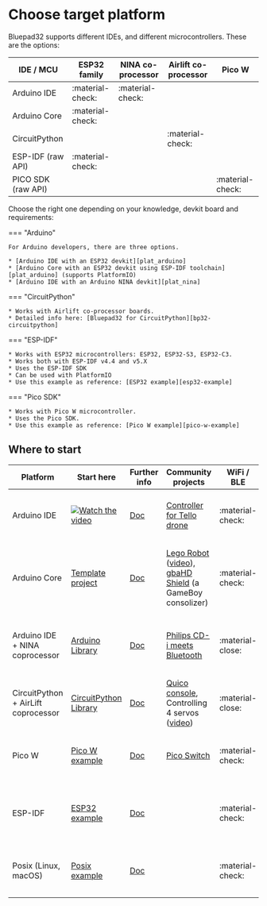 # Choose target platform

Bluepad32 supports different IDEs, and different microcontrollers. These are the options:

| IDE / MCU          | ESP32 family     | NINA co-processor | Airlift co-processor | Pico W           |
|--------------------|------------------|-------------------|----------------------|------------------|
| Arduino IDE        | :material-check: | :material-check:  |                      |                  |
| Arduino Core       | :material-check: |                   |                      |                  |
| CircuitPython      |                  |                   | :material-check:     |                  |
| ESP-IDF (raw API)  | :material-check: |                   |                      |                  |
| PICO SDK (raw API) |                  |                   |                      | :material-check: |

Choose the right one depending on your knowledge, devkit board and requirements:

=== "Arduino"

    For Arduino developers, there are three options.

    * [Arduino IDE with an ESP32 devkit][plat_arduino]
    * [Arduino Core with an ESP32 devkit using ESP-IDF toolchain][plat_arduino] (supports PlatformIO)
    * [Arduino IDE with an Arduino NINA devkit][plat_nina]

=== "CircuitPython"

    * Works with Airlift co-processor boards.
    * Detailed info here: [Bluepad32 for CircuitPython][bp32-circuitpython]

=== "ESP-IDF"

    * Works with ESP32 microcontrollers: ESP32, ESP32-S3, ESP32-C3.
    * Works both with ESP-IDF v4.4 and v5.X
    * Uses the ESP-IDF SDK
    * Can be used with PlatformIO
    * Use this example as reference: [ESP32 example][esp32-example]

=== "Pico SDK"

    * Works with Pico W microcontroller.
    * Uses the Pico SDK.
    * Use this example as reference: [Pico W example][pico-w-example]

## Where to start

| Platform                            | Start here                                                        | Further info        | Community projects                                                                                        | WiFi / BLE       | Other Features                                                      |
|-------------------------------------|-------------------------------------------------------------------|---------------------|-----------------------------------------------------------------------------------------------------------|------------------|---------------------------------------------------------------------|
| Arduino IDE                         | [![Watch the video][youtube_image]](https://youtu.be/0jnY-XXiD8Q) | [Doc][plat_arduino] | [Controller for Tello drone][tello]                                                                       | :material-check: | Easy to debug, familiar IDE, Arduino libraries                      |
| Arduino Core                        | [Template project][esp-idf-bluepad32-arduino]                     | [Doc][plat_arduino] | [Lego Robot][esp32_example] ([video][esp32_video]), [gbaHD Shield][esp32_example2] (a GameBoy consolizer) | :material-check: | Very easy to debug, console, Arduino libraries, ESP-IDF, PlatformIO |
| Arduino IDE + NINA coprocessor      | [Arduino Library][bp32-arduino]                                   | [Doc][plat_nina]    | [Philips CD-i meets Bluetooth][nina_example]                                                              | :material-close: | Difficult to debug, familiar IDE, Arduino libraries, **deprecated** |
| CircuitPython + AirLift coprocessor | [CircuitPython Library][bp32-circuitpython]                       | [Doc][plat_airlift] | [Quico console][airlift_example], Controlling 4 servos ([video][airlift_video])                           | :material-close: | Difficult to debug, easy to program, CircuitPython libraries        |
| Pico W                              | [Pico W example][pico-w-example]                                  | [Doc][plat_custom]  | [Pico Switch][pico_switch]                                                                                | :material-check: | Very easy to debug, for advanced developers, Pico SDK               |
| ESP-IDF                             | [ESP32 example][esp32-example]                                    | [Doc][plat_custom]  |                                                                                                           | :material-check: | Very easy to debug, for advanced developers, ESP-IDF, PlatformIO    |
| Posix (Linux, macOS)                | [Posix example][posix-example]                                    | [Doc][plat_custom]  |                                                                                                           | :material-check: | Very easy to debug, useful for quick development                    | 

[airlift_example]: https://gitlab.com/ricardoquesada/quico

[airlift_video]: https://twitter.com/makermelissa/status/1482596378282913793

[arduino-esp-idf-example]: https://github.com/ricardoquesada/esp-idf-arduino-bluepad32-template

[arduino-ide-example]: https://www.youtube.com/watch?v=0jnY-XXiD8Q

[bp32-arduino]: https://github.com/ricardoquesada/bluepad32-arduino

[bp32-circuitpython]: https://github.com/ricardoquesada/bluepad32-circuitpython

[esp-idf-bluepad32-arduino]: https://github.com/ricardoquesada/esp-idf-arduino-bluepad32-template

[esp32-example]: https://github.com/ricardoquesada/bluepad32/tree/main/examples/esp32

[esp32_example2]: https://github.com/ManCloud/GBAHD-Shield

[esp32_example]: https://github.com/antonvh/LMS-uart-esp/blob/main/Projects/LMS-ESP32/BluePad32_idf/README.md

[esp32_video]: https://www.instagram.com/p/Ca7T6twKZ0B/

[posix-example]: https://github.com/ricardoquesada/bluepad32/tree/main/examples/posix

[nina_example]: https://eyskens.me/cd-i-meets-bluetooth/

[pico-w-example]: https://github.com/ricardoquesada/bluepad32/tree/main/examples/pico_w

[pico_switch]: https://github.com/juan518munoz/PicoSwitch-WirelessGamepadAdapter

[plat_airlift]: ../plat_airlift

[plat_arduino]: ../plat_arduino

[plat_custom]: ../adding_new_platform

[plat_mightymiggy]: ../plat_mightymiggy

[plat_nina]: ../plat_nina

[plat_unijoysticle]: ../plat_unijoysticle

[tello]: https://github.com/jsolderitsch/ESP32Controller

[youtube_image]: https://lh3.googleusercontent.com/pw/AJFCJaXiDBy3NcQBBB-WFFVCsvYBs8szExsYQVwG5qqBTtKofjzZtJv_6GSL7_LfYRiypF1K0jjjgziXJuxAhoEawvzV84hlbmVTrGeXQYpVnpILZwWkbFi-ccX4lEzEbYXX-UbsEzpHLhO8qGVuwxOl7I_h1Q=-no?authuser=0

[amazon_esp32_devkit]: https://www.amazon.com/s?k=esp32+devkit

[amazon_esp32_s3_devkit]: https://www.amazon.com/s?k=esp32-s3+devkit

[amazon_esp32_c3_devkit]: https://www.amazon.com/s?k=esp32-c3+devkit

[btstack]: https://github.com/bluekitchen/btstack

[arduino_ble_library]: https://www.arduino.cc/reference/en/libraries/arduinoble/

[nano_rp2040]: https://store-usa.arduino.cc/products/arduino-nano-rp2040-connect-with-headers

[nano_33_iot]: https://store-usa.arduino.cc/products/arduino-nano-33-iot

[mkr_wifi]: https://store-usa.arduino.cc/products/arduino-mkr-wifi-1010

[uni_wifi]: https://store-usa.arduino.cc/products/arduino-uno-wifi-rev2

[mkr_vidor_4000]: https://store.arduino.cc/products/arduino-mkr-vidor-4000
